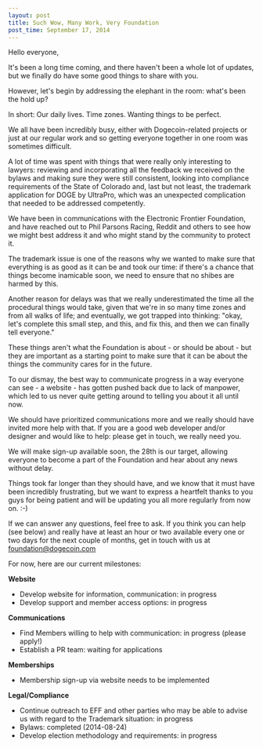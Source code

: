 ```yaml
---
layout: post
title: Such Wow, Many Work, Very Foundation
post_time: September 17, 2014
---
```


Hello everyone,

It&apos;s been a long time coming, and there haven&apos;t been a whole lot of updates, but we finally do have some good things to share with you.

However, let&apos;s begin by addressing the elephant in the room: what&apos;s been the hold up?

In short: Our daily lives. Time zones. Wanting things to be perfect.

We all have been incredibly busy, either with Dogecoin-related projects or just at our regular work and so getting everyone together in one room was sometimes difficult.

A lot of time was spent with things that were really only interesting to lawyers: reviewing and incorporating all the feedback we received on the bylaws and making sure they were still consistent, looking into compliance requirements of the State of Colorado and, last but not least, the trademark application for DOGE by UltraPro, which was an unexpected complication that needed to be addressed competently.

We have been in communications with the Electronic Frontier Foundation, and have reached out to Phil Parsons Racing, Reddit and others to see how we might best address it and who might stand by the community to protect it.

The trademark issue is one of the reasons why we wanted to make sure that everything is as good as it can be and took our time: if there&apos;s a chance that things become inamicable soon, we need to ensure that no shibes are harmed by this.

Another reason for delays was that we really underestimated the time all the procedural things would take, given that we&apos;re in so many time zones and from all walks of life; and eventually, we got trapped into thinking: &quot;okay, let&apos;s complete this small step, and this, and fix this, and then we can finally tell everyone.&quot;

These things aren&apos;t what the Foundation is about - or should be about - but they are important as a starting point to make sure that it can be about the things the community cares for in the future.

To our dismay, the best way to communicate progress in a way everyone can see - a website - has gotten pushed back due to lack of manpower, which led to us never quite getting around to telling you about it all until now.

We should have prioritized communications more and we really should have invited more help with that. If you are a good web developer and/or designer and would like to help: please get in touch, we really need you.

We will make sign-up available soon, the 28th is our target, allowing everyone to become a part of the Foundation and hear about any news without delay.

Things took far longer than they should have, and we know that it must have been incredibly frustrating, but we want to express a heartfelt thanks to you guys for being patient and will be updating you all more regularly from now on. :-)

If we can answer any questions, feel free to ask. If you think you can help (see below) and really have at least an hour or two available every one or two days for the next couple of months, get in touch with us at foundation@dogecoin.com

For now, here are our current milestones:

**Website**

- Develop website for information, communication: in progress
- Develop support and member access options: in progress

**Communications**

- Find Members willing to help with communication: in progress (please apply!)
- Establish a PR team: waiting for applications

**Memberships**

- Membership sign-up via website needs to be implemented

**Legal/Compliance**

- Continue outreach to EFF and other parties who may be able to advise us with regard to the Trademark situation: in progress
- Bylaws: completed (2014-08-24)
- Develop election methodology and requirements: in progress